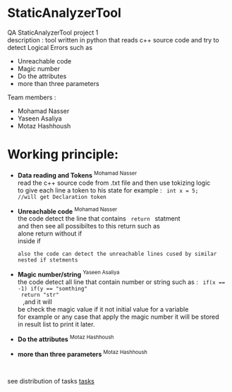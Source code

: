 # StaticAnalyzerTool
QA StaticAnalyzerTool project 1  
description : 
tool written in python that reads c++ source code and try to detect Logical Errors such as <br>
* Unreachable code
* Magic number
* Do the attributes
* more than three parameters

Team members : 
* Mohamad Nasser
* Yaseen Asaliya
* Motaz Hashhoush

# Working principle: 
* <b>Data reading and Tokens</b> <sup>Mohamad Nasser</sup> <br>
      read the c++ source code from .txt file and then use tokizing logic
      <br> to give each line a token to his state 
      for example : 
      <code>
        int x = 5; //will get Declaration token 
      </code>
* <b>Unreachable code</b> <sup>Mohamad Nasser</sup> <br>
      the code detect the line that contains <code> return  </code> statment
      <br> and then see all possibiltes to this return such as <br>
      alone return without if <br>
       inside if <br>
      
      also the code can detect the unreachable lines cused by similar nested if stetments 

* <b>Magic number/string</b> <sup>Yaseen Asaliya</sup>
     <br>the code detect all line that contain number or string such as :
     <code> 
        if(x == -1) 
        if(y == "somthing" <br>
        return "str" <br>
      </code> 
      ,and it will <br>
     be check the magic value if it not initial value for a variable <br>
     for example or any case that apply the magic number it will be stored <br>
     in result list to print it later.

* <b>Do the attributes</b> <sup>Motaz Hashhoush</sup>


* <b> more than three parameters </b> <sup>Motaz Hashhoush</sup>


</br>

see distribution of tasks <a href="https://mud-risk-c1e.notion.site/QA-Group-Assignment-06463ee5c72949329cd49fb9b35ee095"> tasks </a>
